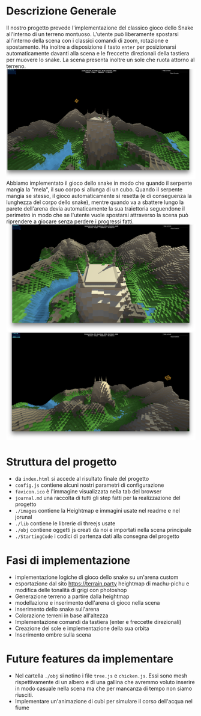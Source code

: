 # Descrizione Generale
Il nostro progetto prevede l'implementazione del classico gioco dello Snake all'interno di un terreno montuoso. L'utente può liberamente spostarsi all'interno della scena con i classici comandi di zoom, rotazione e spostamento. Ha inoltre a disposizione il tasto ```enter``` per posizionarsi automaticamente davanti alla scena e le freccette direzionali della tastiera per muovere lo snake. La scena presenta inoltre un sole che ruota attorno al terreno.
![Intro](images/1.png)
Abbiamo implementato il gioco dello snake in modo che quando il serpente mangia la "mela", il suo corpo si allunga di un cubo. Quando il serpente mangia se stesso, il gioco automaticamente si resetta (e di conseguenza la lunghezza del corpo dello snake), mentre quando va a sbattere lungo la parete dell'arena devia automaticamente la sua traiettoria seguendone il perimetro in modo che se l'utente vuole spostarsi attraverso la scena può riprendere a giocare senza perdere i progressi fatti.
![Snake](images/snake.png)
![Sunrise](images/3.png)

# Struttura del progetto
- da ```index.html``` si accede al risultato finale del progetto
- ```config.js``` contiene alcuni nostri parametri di configurazione
- ```favicon.ico``` è l'immagine visualizzata nella tab del browser
- ```journal.md``` una raccolta di tutti gli step fatti per la realizzazione del progetto
- ```./images``` contiene la Heightmap e immagini usate nel readme e nel jorunal
- ```./lib``` contiene le librerie di threejs usate
- ```./obj``` contiene oggetti js creati da noi e importati nella scena principale
- ```./StartingCode``` i codici di partenza dati alla consegna del progetto

# Fasi di implementazione
- implementazione logiche di gioco dello snake su un'arena custom
- esportazione dal sito https://terrain.party heightmap di machu-pichu e modifica delle tonalità di grigi con photoshop
- Generazione terreno a partire dalla heightmap
- modellazione e inserimento dell'arena di gioco nella scena
- inserimento dello snake sull'arena
- Colorazione terreni in base all'altezza
- Implementazione comandi da tastiera (enter e freccette direzionali)
- Creazione del sole e implementazione della sua orbita
- Inserimento ombre sulla scena

# Future features da implementare
 - Nel cartella ```./obj``` si notino i file ```tree.js``` e ```chicken.js```. Essi sono mesh rispettivamente di un albero e di una gallina che avremmo voluto inserire in modo casuale nella scena ma che per mancanza di tempo non siamo riusciti.
 - Implementare un'animazione di cubi per simulare il corso dell'acqua nel fiume